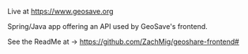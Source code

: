 Live at https://www.geosave.org

Spring/Java app offering an API used by GeoSave's frontend.

See the ReadMe at -> https://github.com/ZachMig/geoshare-frontend#

